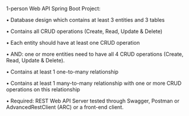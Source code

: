 1-person Web API Spring Boot Project:

•         Database design which contains at least 3 entities and 3 tables 

•         Contains all CRUD operations (Create, Read, Update & Delete)

•         Each entity should have at least one CRUD operation

•         AND:  one or more entities need to have all 4 CRUD operations (Create, Read, Update & Delete).

•         Contains at least 1 one-to-many relationship

•         Contains at least 1 many-to-many relationship with one or more CRUD operations on this relationship

•         Required:  REST Web API Server tested through Swagger, Postman or AdvancedRestClient (ARC) or a front-end client.
